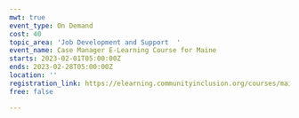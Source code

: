 ```yaml
---
mwt: true
event_type: On Demand
cost: 40
topic_area: 'Job Development and Support  '
event_name: Case Manager E-Learning Course for Maine
starts: 2023-02-01T05:00:00Z
ends: 2023-02-28T05:00:00Z
location: ''
registration_link: https://elearning.communityinclusion.org/courses/maines-vision-for-employment
free: false

---
```

